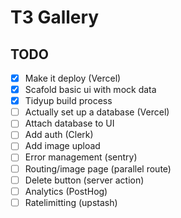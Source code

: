 # T3 Gallery

## TODO
- [x] Make it deploy (Vercel)
- [x] Scafold basic ui with mock data
- [x] Tidyup build process
- [ ] Actually set up a database (Vercel)
- [ ] Attach database to UI
- [ ] Add auth (Clerk)
- [ ] Add image upload
- [ ] Error management (sentry)
- [ ] Routing/image page (parallel route)
- [ ] Delete button (server action)
- [ ] Analytics (PostHog)
- [ ] Ratelimitting (upstash)